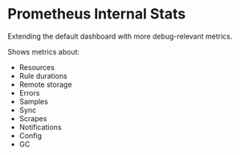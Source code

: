 # Prometheus Internal Stats

Extending the default dashboard with more debug-relevant metrics.

Shows metrics about:

- Resources
- Rule durations
- Remote storage
- Errors
- Samples
- Sync
- Scrapes
- Notifications
- Config
- GC
